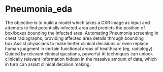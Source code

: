 # Pneumonia_eda


The objective is to build a model which takes a CXR image as input and
attempts to find potentially infected-area and predicts the position of box/boxes
bounding the infected area. Automating Pneumonia screening in chest
radiographs, providing affected area details through bounding box.Assist
physicians to make better clinical decisions or even replace human judgment in
certain functional areas of healthcare (eg, radiology). Guided by relevant clinical
questions, powerful AI techniques can unlock clinically relevant information
hidden in the massive amount of data, which in turn can assist clinical decision
making.
